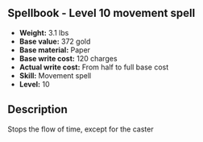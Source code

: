 ## Spellbook - Level 10 movement spell
- **Weight:** 3.1 lbs
- **Base value:** 372 gold
- **Base material:** Paper
- **Base write cost:** 120 charges
- **Actual write cost:** From half to full base cost
- **Skill:** Movement spell
- **Level:** 10
## Description
Stops the flow of time, except for the caster
